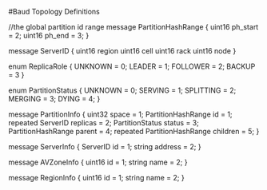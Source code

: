#Baud Topology Definitions

//the global partition id range
message PartitionHashRange {
	uint16 ph_start = 2;
	uint16 ph_end = 3;
}

message ServerID {
	uint16 region
	uint16 cell
	uint16 rack
	uint16 node
}

enum ReplicaRole {
	UNKNOWN = 0;
	LEADER = 1;
	FOLLOWER = 2;
	BACKUP = 3
}

enum PartitionStatus {
	UNKNOWN = 0;
	SERVING = 1;
	SPLITTING = 2;
	MERGING = 3;
	DYING = 4;
}

message PartitionInfo {
	uint32 space = 1;
	PartitionHashRange id = 1;
	repeated ServerID replicas = 2;
	PartitionStatus status  = 3;
	PartitionHashRange parent = 4;
	repeated PartitionHashRange children = 5;
}

message ServerInfo {
	ServerID id = 1;
	string address = 2;
}

message AVZoneInfo {
	uint16 id = 1;
	string name = 2;
}

message RegionInfo {
	uint16 id = 1;
	string name = 2;
}


